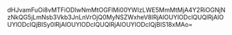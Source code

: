dHJvamFuOi8vMTFiODIwNmMtOGFlMi00YWIzLWE5MmMtMjA4Y2RiOGNjNzNkQG5jLmNsb3Vkb3JnLnVrOjQ0MyNSZWxheV8lRjAlOUYlODclQUQlRjAlOUYlODclQjBISy0lRjAlOUYlODclQUQlRjAlOUYlODclQjBIS18xMAo=